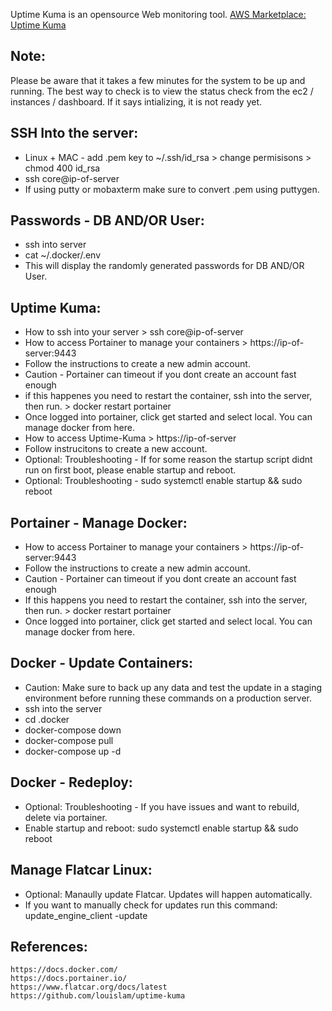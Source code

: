 Uptime Kuma is an opensource Web monitoring tool. [AWS Marketplace: Uptime Kuma ](https://aws.amazon.com/marketplace/pp/prodview-6ny3xloslkmh2?sr=0-1&ref_=beagle&applicationId=AWSMPContessa)

Note:
-----
Please be aware that it takes a few minutes for the system to be up and running. The best way to check is to 
view the status check from the ec2 / instances / dashboard. If it says intializing, it is not ready yet. 

SSH Into the server:
----------------------
* Linux + MAC - add .pem key to ~/.ssh/id_rsa > change permisisons > chmod 400 id_rsa
* ssh core@ip-of-server 
* If using putty or mobaxterm make sure to convert .pem using puttygen.

Passwords - DB AND/OR User:
--------------------------
* ssh into server
* cat ~/.docker/.env
* This will display the randomly generated passwords for DB AND/OR User. 

Uptime Kuma:
-------------
* How to ssh into your server > ssh core@ip-of-server
* How to access Portainer to manage your containers > https://ip-of-server:9443
* Follow the instructions to create a new admin account. 
* Caution - Portainer can timeout if you dont create an account fast enough
* if this happenes you need to restart the container, ssh into the server, then run. > docker restart portainer
* Once logged into portainer, click get started and select local. You can manage docker from here. 
* How to access Uptime-Kuma > https://ip-of-server
* Follow instrucitons to create a new account. 
* Optional: Troubleshooting - If for some reason the startup script didnt run on first boot, please enable startup and reboot.
* Optional: Troubleshooting - sudo systemctl enable startup && sudo reboot

Portainer - Manage Docker:
--------------------------
* How to access Portainer to manage your containers > https://ip-of-server:9443
* Follow the instructions to create a new admin account. 
* Caution - Portainer can timeout if you dont create an account fast enough
* If this happens you need to restart the container, ssh into the server, then run. > docker restart portainer
* Once logged into portainer, click get started and select local. You can manage docker from here. 

Docker - Update Containers: 
---------------------------
* Caution: Make sure to back up any data and test the update in a staging environment before running these commands on a production server.
* ssh into the server 
* cd .docker
* docker-compose down
* docker-compose pull
* docker-compose up -d

Docker - Redeploy: 
------------------
* Optional: Troubleshooting - If you have issues and want to rebuild, delete via portainer.
* Enable startup and reboot: sudo systemctl enable startup && sudo reboot

Manage Flatcar Linux: 
---------------------
* Optional: Manaully update Flatcar. Updates will happen automatically. 
* If you want to manually check for updates run this command: update_engine_client -update

References:
-----------

    https://docs.docker.com/
    https://docs.portainer.io/
    https://www.flatcar.org/docs/latest
    https://github.com/louislam/uptime-kuma
